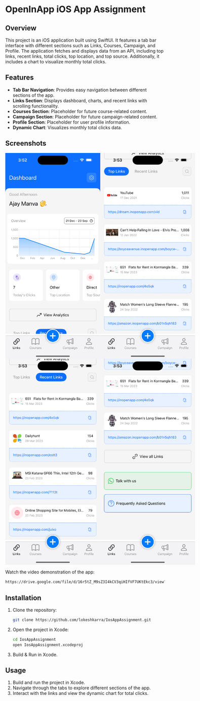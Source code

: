 # OpenInApp iOS App Assignment

## Overview

This project is an iOS application built using SwiftUI. It features a tab bar interface with different sections such as Links, Courses, Campaign, and Profile. The application fetches and displays data from an API, including top links, recent links, total clicks, top location, and top source. Additionally, it includes a chart to visualize monthly total clicks.

## Features

- **Tab Bar Navigation**: Provides easy navigation between different sections of the app.
- **Links Section**: Displays dashboard, charts, and recent links with scrolling functionality.
- **Courses Section**: Placeholder for future course-related content.
- **Campaign Section**: Placeholder for future campaign-related content.
- **Profile Section**: Placeholder for user profile information.
- **Dynamic Chart**: Visualizes monthly total clicks data.

## Screenshots

<div style="display: flex;">
    <img src="https://github.com/lokeshkarra/IosAppAssignment/blob/main/ScreenShots/first.png" alt="Dashboard" width="300">
    <img src="https://github.com/lokeshkarra/IosAppAssignment/blob/main/ScreenShots/Second.png" alt="Chart" width="300">
</div>

<div style="display: flex;">
    <img src="https://github.com/lokeshkarra/IosAppAssignment/blob/main/ScreenShots/Third.png" alt="Links Tab" width="300">
    <img src="https://github.com/lokeshkarra/IosAppAssignment/blob/main/ScreenShots/Fourth.png" alt="Support" width="300">
</div>

Watch the video demonstration of the app:
```sh
https://drive.google.com/file/d/16r5tZ_M9sZ3I4kCV3qiHIfVF7UKtEkc3/view?usp=sharing
```

## Installation

1. Clone the repository:
    ```sh
    git clone https://github.com/lokeshkarra/IosAppAssignment.git
    ```
2. Open the project in Xcode:
    ```sh
    cd IosAppAssignment
    open IosAppAssignment.xcodeproj
    ```
3. Build & Run in Xcode.

## Usage

1. Build and run the project in Xcode.
2. Navigate through the tabs to explore different sections of the app.
3. Interact with the links and view the dynamic chart for total clicks.

